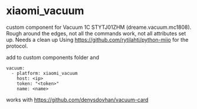 # xiaomi_vacuum
custom component for Vacuum 1C STYTJ01ZHM (dreame.vacuum.mc1808).
Rough around the edges, not all the commands work, not all attributes set up.
Needs a clean up
Using https://github.com/rytilahti/python-miio for the protocol.

add to custom components folder and 
```
vacuum:
  - platform: xiaomi_vacuum
    host: <ip>
    token: "<token>"
    name: <name>
```
works with https://github.com/denysdovhan/vacuum-card
